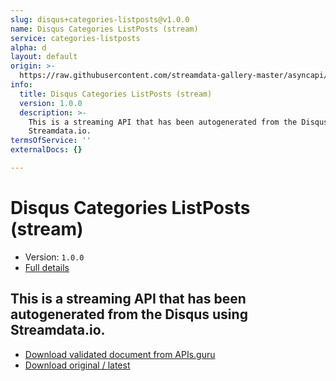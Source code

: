 ```yaml
---
slug: disqus+categories-listposts@v1.0.0
name: Disqus Categories ListPosts (stream)
service: categories-listposts
alpha: d
layout: default
origin: >-
  https://raw.githubusercontent.com/streamdata-gallery-master/asyncapi/master/_listings/disqus/disqus-categories-listposts-stream-async.md
info:
  title: Disqus Categories ListPosts (stream)
  version: 1.0.0
  description: >-
    This is a streaming API that has been autogenerated from the Disqus using
    Streamdata.io.
termsOfService: ''
externalDocs: {}

---
```

# Disqus Categories ListPosts (stream)

* Version: `1.0.0`
* [Full details](../html/disqus+categories-listposts@v1.0.0.html)



## This is a streaming API that has been autogenerated from the Disqus using Streamdata.io.



* [Download validated document from APIs.guru](https://raw.githubusercontent.com/APIs-guru/asyncapi-directory/master/docs/APIs/disqus%2Bcategories-listposts%40v1.0.0.yaml)
* [Download original / latest](https://raw.githubusercontent.com/streamdata-gallery-master/asyncapi/master/_listings/disqus/disqus-categories-listposts-stream-async.md)

<script type="application/ld+json">
{
  "@context": "http://schema.org/",
  "@type": "WebAPI",
  "description": "This is a streaming API that has been autogenerated from the Disqus using Streamdata.io.",
  "documentation": "",

  "name": "Disqus Categories ListPosts (stream)"
}
</script>
